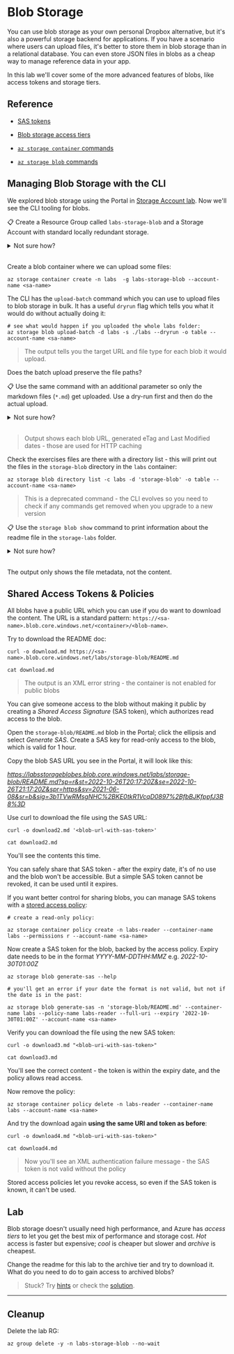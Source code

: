# Blob Storage

You can use blob storage as your own personal Dropbox alternative, but it's also a powerful storage backend for applications. If you have a scenario where users can upload files, it's better to store them in blob storage than in a relational database. You can even store JSON files in blobs as a cheap way to manage reference data in your app.

In this lab we'll cover some of the more advanced features of blobs, like access tokens and storage tiers.

## Reference

- [SAS tokens](https://learn.microsoft.com/en-us/azure/cognitive-services/translator/document-translation/create-sas-tokens?tabs=Containers)

- [Blob storage access tiers](https://docs.microsoft.com/en-us/azure/storage/blobs/access-tiers-overview)

- [`az storage container` commands](https://learn.microsoft.com/en-us/cli/azure/storage/container?view=azure-cli-latest)

- [`az storage blob` commands](https://learn.microsoft.com/en-us/cli/azure/storage/blob?view=azure-cli-latest)

## Managing Blob Storage with the CLI

We explored blob storage using the Portal in [Storage Account lab](/labs/storage/README.md). Now we'll see the CLI tooling for blobs.

📋 Create a Resource Group called `labs-storage-blob` and a Storage Account with standard locally redundant storage.

<details>
  <summary>Not sure how?</summary>

Remember the SA name can only be lowercase letters and numbers:

```
az group create -n labs-storage-blob --tags courselabs=azure -l westeurope 

az storage account create -g labs-storage-blob  -l westeurope --sku Standard_LRS -n <sa-name>
```

</details><br/>

Create a blob container where we can upload some files:

```
az storage container create -n labs  -g labs-storage-blob --account-name <sa-name>
```

The CLI has the `upload-batch` command which you can use to upload files to blob storage in bulk. It has a useful `dryrun` flag which tells you what it would do without actually doing it:

```
# see what would happen if you uploaded the whole labs folder:
az storage blob upload-batch -d labs -s ./labs --dryrun -o table --account-name <sa-name>
```

> The output tells you the target URL and file type for each blob it would upload.

Does the batch upload preserve the file paths?

📋 Use the same command with an additional parameter so only the markdown files (`*.md`) get uploaded. Use a dry-run first and then do the actual upload.

<details>
  <summary>Not sure how?</summary>

The `pattern` parameter lets you filter the files to upload:

```
az storage blob upload-batch -d labs -s ./labs --dryrun -o table --pattern '*.md' --account-name <sa-name>
```

And without the `dry-run` flag to upload:

```
az storage blob upload-batch -d labs -s ./labs --pattern '*.md' --account-name <sa-name>
```

</details><br/>

> Output shows each blob URL, generated eTag and Last Modified dates - those are used for HTTP caching

Check the exercises files are there with a directory list - this will print out the files in the `storage-blob` directory in the `labs` container:

```
az storage blob directory list -c labs -d 'storage-blob' -o table --account-name <sa-name>
```

> This is a deprecated command - the CLI evolves so you need to check if any commands get removed when you upgrade to a new version

📋 Use the `storage blob show` command to print information about the readme file in the `storage-labs` folder.

<details>
  <summary>Not sure how?</summary>

Blob file names are case-sensitive:

```
az storage blob show --container-name labs --name 'storage-blob/README.md' -o table --account-name <sa-name>
```

If you try `storage-blob/readme.md` instead then you'll get an `ErrorCode:BlobNotFound` response.

</details><br/>

The output only shows the file metadata, not the content.

## Shared Access Tokens & Policies

All blobs have a public URL which you can use if you do want to download the content. The URL is a standard pattern: `https://<sa-name>.blob.core.windows.net/<container>/<blob-name>`.

Try to download the README doc:

```
curl -o download.md https://<sa-name>.blob.core.windows.net/labs/storage-blob/README.md

cat download.md
```

> The output is an XML error string - the container is not enabled for public blobs

You can give someone access to the blob without making it public by creating a _Shared Access Signature_ (SAS token), which authorizes read access to the blob.

Open the `storage-blob/README.md` blob in the Portal; click the ellipsis and select _Generate SAS_. Create a SAS key for read-only access to the blob, which is valid for 1 hour.

Copy the blob SAS URL you see in the Portal, it will look like this:

_https://labsstorageblobes.blob.core.windows.net/labs/storage-blob/README.md?sp=r&st=2022-10-26T20:17:20Z&se=2022-10-26T21:17:20Z&spr=https&sv=2021-06-08&sr=b&sig=3b1TVwRMsgNHC%2BKE0tkR1VcqD0897%2BfbBJKfppfJ3B8%3D_

Use curl to download the file using the SAS URL:

```
curl -o download2.md '<blob-url-with-sas-token>'

cat download2.md
```

You'll see the contents this time. 

You can safely share that SAS token - after the expiry date, it's of no use and the blob won't be accessible. But a simple SAS token cannot be revoked, it can be used until it expires.

If you want better control for sharing blobs, you can manage SAS tokens with a [stored access policy](https://learn.microsoft.com/en-us/rest/api/storageservices/define-stored-access-policy):

```
# create a read-only policy:

az storage container policy create -n labs-reader --container-name labs --permissions r --account-name <sa-name>
```

Now create a SAS token for the blob, backed by the access policy. Expiry date needs to be in the format _YYYY-MM-DDTHH:MMZ_ e.g. _2022-10-30T01:00Z_

```
az storage blob generate-sas --help

# you'll get an error if your date the format is not valid, but not if the date is in the past:

az storage blob generate-sas -n 'storage-blob/README.md' --container-name labs --policy-name labs-reader --full-uri --expiry '2022-10-30T01:00Z' --account-name <sa-name> 
```

Verify you can download the file using the new SAS token:

```
curl -o download3.md "<blob-uri-with-sas-token>"

cat download3.md
```

You'll see the correct content - the token is within the expiry date, and the policy allows read access.

Now remove the policy:

```
az storage container policy delete -n labs-reader --container-name labs --account-name <sa-name>
```

And try the download again **using the same URI and token as before**:

```
curl -o download4.md "<blob-uri-with-sas-token>"

cat download4.md
```

> Now you'll see an XML authentication failure message - the SAS token is not valid without the policy

Stored access policies let you revoke access, so even if the SAS token is known, it can't be used.

## Lab

Blob storage doesn't usually need high performance, and Azure has _access tiers_ to let you get the best mix of performance and storage cost. _Hot_ access is faster but expensive; _cool_ is cheaper but slower and _archive_ is cheapest.

Change the readme for this lab to the archive tier and try to download it. What do you need to do to gain access to archived blobs? 

> Stuck? Try [hints](hints.md) or check the [solution](solution.md).

___

## Cleanup

Delete the lab RG:

```
az group delete -y -n labs-storage-blob --no-wait
```